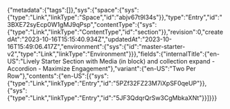 {"metadata":{"tags":[]},"sys":{"space":{"sys":{"type":"Link","linkType":"Space","id":"abjv67t9l34s"}},"type":"Entry","id":"3BXE72syEcp0W1gMJ9qPsp","contentType":{"sys":{"type":"Link","linkType":"ContentType","id":"section"}},"revision":0,"createdAt":"2023-10-16T15:15:40.934Z","updatedAt":"2023-10-16T15:49:06.417Z","environment":{"sys":{"id":"master-starter-v2","type":"Link","linkType":"Environment"}}},"fields":{"internalTitle":{"en-US":"Lively Starter Section with Media (in block) and collection expand - Accordion - Maximize Engagement"},"variant":{"en-US":"Two Per Row"},"contents":{"en-US":[{"sys":{"type":"Link","linkType":"Entry","id":"5PZf32FZ23M7iXpSF0qeUP"}},{"sys":{"type":"Link","linkType":"Entry","id":"5JF3QdqrQrSw3CgMbkaXNt"}}]}}}